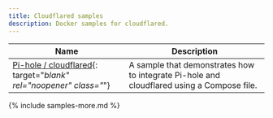 ```yaml
---
title: Cloudflared samples
description: Docker samples for cloudflared.
---
```


| Name | Description |
| ---- | ----------- |
| [Pi-hole / cloudflared](https://github.com/docker/awesome-compose/tree/master/pihole-cloudflared-DoH){: target="_blank" rel="noopener" class="_"} | A sample that demonstrates how to integrate Pi-hole and cloudflared using a Compose file. |

{% include samples-more.md %}